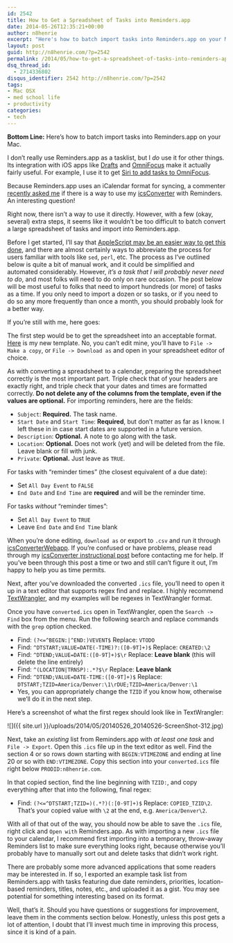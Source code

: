 ```yaml
---
id: 2542
title: How to Get a Spreadsheet of Tasks into Reminders.app
date: 2014-05-26T12:35:21+00:00
author: n8henrie
excerpt: "Here's how to batch import tasks into Reminders.app on your Mac."
layout: post
guid: http://n8henrie.com/?p=2542
permalink: /2014/05/how-to-get-a-spreadsheet-of-tasks-into-reminders-app/
dsq_thread_id:
  - 2714336802
disqus_identifier: 2542 http://n8henrie.com/?p=2542
tags:
- Mac OSX
- med school life
- productivity
categories:
- tech
---
```

**Bottom Line:** Here’s how to batch import tasks into Reminders.app on your Mac.<!--more-->

I don’t really use Reminders.app as a tasklist, but I _do_ use it for other things. Its integration with iOS apps like <a target="_blank" href="http://n8h.me/1k3MCmB" title="Drafts">Drafts</a> and <a target="_blank" href="https://itunes.apple.com/us/app/omnifocus-2-for-iphone/id690305341?mt=8&at=10l5H6" title="OmniFocus 2 for iPhone">OmniFocus</a> make it actually fairly useful. For example, I use it to get <a target="_blank" href="https://www.omnigroup.com/blog/omnifocus_is_now_on_speaking_terms/" title="OmniFocus is now on speaking terms… - The Omni Group">Siri to add tasks to OmniFocus</a>.

Because Reminders.app uses an iCalendar format for syncing, a commenter [recently asked me](http://n8henrie.com/2013/05/spreadsheet-to-calendar/#comment-1404817065) if there is a way to use my <a target="_blank" href="http://icsconverterwebapp.n8henrie.com/" title="icsConverterWebapp - n8henrie.com">icsConverter</a> with Reminders. An interesting question!

Right now, there isn’t a way to use it directly. However, with a few (okay, several) extra steps, it seems like it wouldn’t be too difficult to batch convert a large spreadsheet of tasks and import into Reminders.app.

Before I get started, I’ll say that <a target="_blank" href="https://gist.github.com/n8henrie/c3a5bf270b8200e33591">AppleScript may be an easier way to get this done</a>, and there are almost certainly ways to abbreviate the process for users familiar with tools like `sed`, `perl`, etc. The process as I’ve outlined below is quite a bit of manual work, and it could be simplified and automated considerably. However, _it’s a task that I will probably never need to do_, and most folks will need to do only on rare occasion. The post below will be most useful to folks that need to import hundreds (or more) of tasks as a time. If you only need to import a dozen or so tasks, or if you need to do so any more frequently than once a month, you should probably look for a better way.

If you’re still with me, here goes:

The first step would be to get the spreadsheet into an acceptable format. <a target="_blank" href="https://docs.google.com/spreadsheet/ccc?key=0AlQMuv7LxtdpdERibWVJeHFPSDdkamNoNy1NUDJkanc&usp=sharing">Here</a> is my new template. No, you can’t edit mine, you’ll have to `File -> Make a copy`, or `File -> Download as` and open in your spreadsheet editor of choice. 

As with converting a spreadsheet to a calendar, preparing the spreadsheet correctly is the most important part. Triple check that of your headers are exactly right, and triple check that your dates and times are formatted correctly. **Do not delete any of the columns from the template, even if the values are optional.** For importing reminders, here are the fields:

  * `Subject`: **Required.** The task name.
  * `Start Date` and `Start Time`: **Required**, but don’t matter as far as I know. I left these in in case start dates are supported in a future version.
  * `Description`: **Optional.** A note to go along with the task.
  * `Location`: **Optional.** Does not work (yet) and will be deleted from the file. Leave blank or fill with junk.
  * `Private`: **Optional.** Just leave as `TRUE`.

For tasks with “reminder times” (the closest equivalent of a due date):

  * Set `All Day Event` to `FALSE`
  * `End Date` and `End Time` are **required** and will be the reminder time.

For tasks _without_ “reminder times”:

  * Set `All Day Event` to `TRUE`
  * Leave `End Date` and `End Time` blank

When you’re done editing, `download as` or export to `.csv` and run it through <a target="_blank" href="http://icsconverterwebapp.n8henrie.com/">icsConverterWebapp</a>. If you’re confused or have problems, please read through my [icsConverter instructional post](http://n8henrie.com/2013/05/spreadsheet-to-calendar/) before contacting me for help. If you’ve been through this post a time or two and still can’t figure it out, I’m happy to help you as time permits.

Next, after you’ve downloaded the converted `.ics` file, you’ll need to open it up in a text editor that supports regex find and replace. I highly recommend <a target="_blank" href="http://www.barebones.com/products/textwrangler/" title="Bare Bones Software - TextWrangler">TextWrangler</a>, and my examples will be regexes in TextWrangler format.

Once you have `converted.ics` open in TextWrangler, open the `Search -> Find` box from the menu. Run the following search and replace commands with the `grep` option checked. 

  * Find: `(?<=^BEGIN:|^END:)VEVENT$` Replace: `VTODO`
  * Find: `^DTSTART;VALUE=DATE(-TIME)?:([0-9T]+)$` Replace: `CREATED:\2`
  * Find: `^DTEND;VALUE=DATE:([0-9T]+)$\r` Replace: **Leave blank** (this will delete the line entirely)
  * Find: `^(LOCATION|TRNSP):.*?$\r` Replace: **Leave blank**
  * Find: `^DTEND;VALUE=DATE-TIME:([0-9T]+)$` Replace: `DTSTART;TZID=America/Denver:\1\rDUE;TZID=America/Denver:\1`
  * Yes, you can appropriately change the `TZID` if you know how, otherwise we’ll do it in the next step.

Here’s a screenshot of what the first regex should look like in TextWrangler:


![]({{ site.url }}/uploads/2014/05/20140526_20140526-ScreenShot-312.jpg) 

Next, take an _existing_ list from Reminders.app with _at least one task_ and `File -> Export`. Open this `.ics` file up in the text editor as well. Find the section 4 or so rows down starting with `BEGIN:VTIMEZONE` and ending at line 20 or so with `END:VTIMEZONE`. Copy this section into your `converted.ics` file right below `PRODID:n8henrie.com`.

In that copied section, find the line beginning with `TZID:`, and copy everything after that into the following, final regex:

  * Find: `(?<=^DTSTART;TZID=)(.*?)(:[0-9T]+)$` Replace: `COPIED_TZID\2`. That’s your copied value with `\2` at the end, e.g. `America/Denver\2`.

With all of that out of the way, you should now be able to save the `.ics` file, right click and `Open with` Reminders.app. As with importing a new `.ics` file to your calendar, I recommend first importing into a temporary, throw-away Reminders list to make sure everything looks right, because otherwise you’ll probably have to manually sort out and delete tasks that didn’t work right.

There are probably some more advanced applications that some readers may be interested in. If so, I exported an example task list from Reminders.app with tasks featuring due date reminders, priorities, location-based reminders, titles, notes, etc., and uploaded it as a gist. You may see potential for something interesting based on its format.



Well, that’s it. Should you have questions or suggestions for improvement, leave them in the comments section below. Honestly, unless this post gets a lot of attention, I doubt that I’ll invest much time in improving this process, since it is kind of a pain.